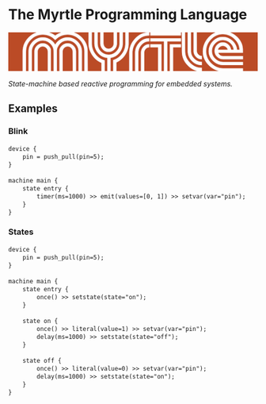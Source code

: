 # The Myrtle Programming Language

![Logo](./assets/img/logo.png)

*State-machine based reactive programming for embedded systems.*

## Examples

### Blink

```
device {
    pin = push_pull(pin=5);
}

machine main {
    state entry {
        timer(ms=1000) >> emit(values=[0, 1]) >> setvar(var="pin");
    }
}
```

### States

```
device {
    pin = push_pull(pin=5);
}

machine main {
    state entry {
        once() >> setstate(state="on");
    }

    state on {
        once() >> literal(value=1) >> setvar(var="pin");
        delay(ms=1000) >> setstate(state="off");
    }

    state off {
        once() >> literal(value=0) >> setvar(var="pin");
        delay(ms=1000) >> setstate(state="on");
    }
}
```